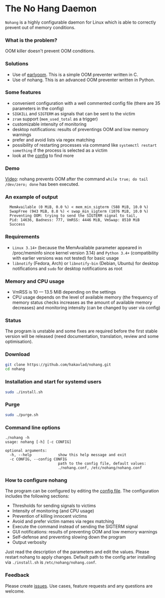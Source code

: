 
The No Hang Daemon
==================

`Nohang` is a highly configurable daemon for Linux which is able to correctly prevent out of memory conditions.

### What is the problem?

OOM killer doesn't prevent OOM conditions.

### Solutions

- Use of [earlyoom](https://github.com/rfjakob/earlyoom). This is a simple OOM preventer written in C.
- Use of nohang. This is an advanced OOM preventer written in Python.

### Some features

- convenient configuration with a well commented config file (there are 35 parameters in the config)
- `SIGKILL` and `SIGTERM` as signals that can be sent to the victim
- `zram` support (`mem_used_total` as a trigger)
- customizable intensity of monitoring
- desktop notifications: results of preventings OOM and low memory warnings
- prefer and avoid lists via regex matching
- possibility of restarting processes via command like `systemctl restart something` if the process is selected as a victim
- look at the [config](https://github.com/hakavlad/nohang/blob/master/nohang.conf) to find more

### Demo

[Video](https://youtu.be/DefJBaKD7C8): nohang prevents OOM after the command `while true; do tail /dev/zero; done` has been executed.


### An example of output

```
  MemAvailable (0 MiB, 0.0 %) < mem_min_sigterm (588 MiB, 10.0 %)
  SwapFree (943 MiB, 8.8 %) < swap_min_sigterm (1076 MiB, 10.0 %)
  Preventing OOM: trying to send the SIGTERM signal to tail,
  Pid: 14636, Badness: 777, VmRSS: 4446 MiB, VmSwap: 8510 MiB
  Success
```

### Requirements

- `Linux 3.14+` (because the MemAvailable parameter appeared in /proc/meminfo since kernel version 3.14) and `Python 3.4+` (compatibility with earlier versions was not tested) for basic usage
- `libnotify` (Fedora, Arch) or `libnotify-bin` (Debian, Ubuntu) for desktop notifications and `sudo` for desktop notifications as root

### Memory and CPU usage

- VmRSS is 10 — 13.5 MiB depending on the settings
- CPU usage depends on the level of available memory (the frequency of memory status checks increases as the amount of available memory decreases) and monitoring intensity (can be changed by user via config)

### Status

The program is unstable and some fixes are required before the first stable version will be released (need documentation, translation, review and some optimisation).

### Download

```bash
git clone https://github.com/hakavlad/nohang.git
cd nohang
```

### Installation and start for systemd users

```bash
sudo ./install.sh
```

### Purge

```bash
sudo ./purge.sh
```

### Command line options

```
./nohang -h
usage: nohang [-h] [-c CONFIG]

optional arguments:
  -h, --help            show this help message and exit
  -c CONFIG, --config CONFIG
                        path to the config file, default values:
                        ./nohang.conf, /etc/nohang/nohang.conf
```

### How to configure nohang

The program can be configured by editing the [config file](https://github.com/hakavlad/nohang/blob/master/nohang.conf). The configuration includes the following sections:

- Thresholds for sending signals to victims
- Intensity of monitoring (and CPU usage)
- Prevention of killing innocent victims
- Avoid and prefer victim names via regex matching
- Execute the command instead of sending the SIGTERM signal
- GUI notifications: results of preventing OOM and low memory warnings
- Self-defense and preventing slowing down the program
- Output verbosity

Just read the description of the parameters and edit the values. Please restart nohang to apply changes. Default path to the config arter installing via `./install.sh` is `/etc/nohang/nohang.conf`.

### Feedback

Please create [issues](https://github.com/hakavlad/nohang/issues). Use cases, feature requests and any questions are welcome.

